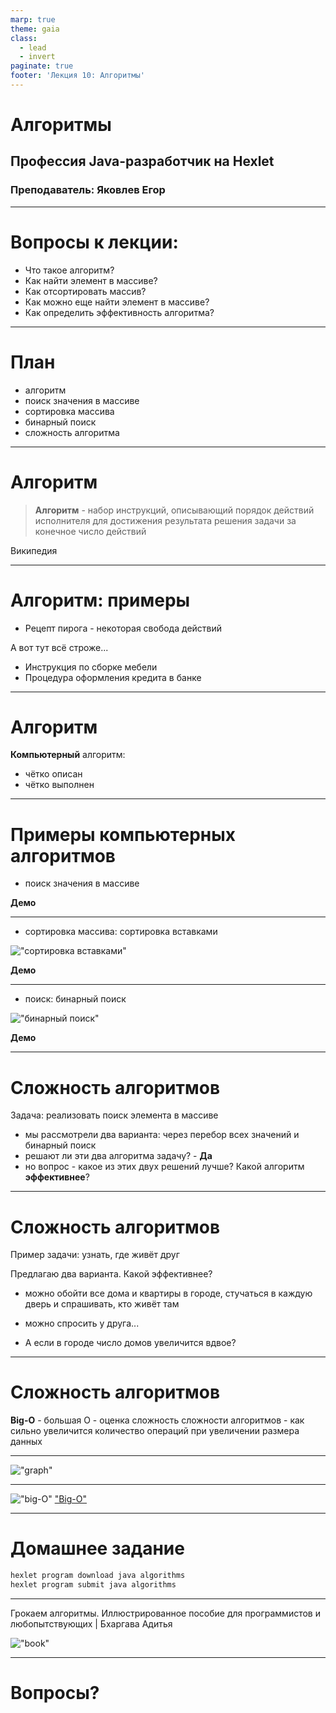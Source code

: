 ```yaml
---
marp: true
theme: gaia
class:
  - lead
  - invert
paginate: true
footer: 'Лекция 10: Алгоритмы'
---
```


# Алгоритмы
## Профессия Java-разработчик на Hexlet
### Преподаватель: Яковлев Егор
<!-- _color: white -->
<!-- _color: white -->

---

# Вопросы к лекции:

* Что такое алгоритм?
* Как найти элемент в массиве? 
* Как отсортировать массив?
* Как можно еще найти элемент в массиве?
* Как определить эффективность алгоритма?

---

# План

* алгоритм
* поиск значения в массиве
* сортировка массива
* бинарный поиск
* сложность алгоритма

---

# Алгоритм

> **Алгоритм** - набор инструкций, описывающий порядок действий исполнителя для достижения результата решения задачи за конечное число действий

Википедия

---

# Алгоритм: примеры

* Рецепт пирога - некоторая свобода действий

А вот тут всё строже...

* Инструкция по сборке мебели 
* Процедура оформления кредита в банке

---

# Алгоритм

**Компьютерный** алгоритм:
- чётко описан
- чётко выполнен

---

# Примеры компьютерных алгоритмов

* поиск значения в массиве

**Демо**

---

* сортировка массива: сортировка вставками

!["сортировка вставками"](sort_insert.png)

**Демо**

---


* поиск: бинарный поиск

!["бинарный поиск"](binary_search.png)

**Демо**

---

# Сложность алгоритмов

Задача: реализовать поиск элемента в массиве

* мы рассмотрели два варианта: через перебор всех значений и бинарный поиск
* решают ли эти два алгоритма задачу? - **Да**
* но вопрос - какое из этих двух решений лучше? Какой алгоритм **эффективнее**?

---

# Сложность алгоритмов

Пример задачи: узнать, где живёт друг

Предлагаю два варианта. Какой эффективнее?

*  можно обойти все дома и квартиры в городе, стучаться в каждую дверь и спрашивать, кто живёт там
* можно спросить у друга...

* А если в городе число домов увеличится вдвое?

---

# Сложность алгоритмов

**Big-O** - большая О - оценка сложность сложности алгоритмов - как сильно увеличится количество операций при увеличении размера данных

---

!["graph"](graph.jpg)

---

!["big-O"](big_o.png)
["Big-O"](https://ru.hexlet.io/courses/java-arrays/lessons/about-O/theory_unit)

---

# Домашнее задание

```bash
hexlet program download java algorithms
hexlet program submit java algorithms
```

---

Грокаем алгоритмы. Иллюстрированное пособие для программистов и любопытствующих | Бхаргава Адитья

!["book"](book.png)

---


# Вопросы?